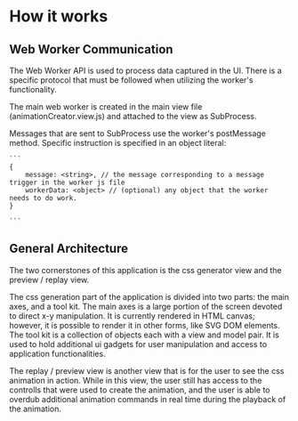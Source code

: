 # How it works

## Web Worker Communication

The Web Worker API is used to process data captured in the UI. 
There is a specific protocol that must be followed when utilizing the worker's functionality. 

The main web worker is created in the main view file (animationCreator.view.js) and attached
to the view as SubProcess. 

Messages that are sent to SubProcess use the worker's postMessage method. Specific instruction 
is specified in an object literal:

    ```
    {
        message: <string>, // the message corresponding to a message trigger in the worker js file
        workerData: <object> // (optional) any object that the worker needs to do work. 
    }

    ```

## General Architecture

The two cornerstones of this application is the css generator view and the preview / replay view.

The css generation part of the application is divided into two parts: the main axes, and a tool kit. 
The main axes is a large portion of the screen devoted to direct x-y manipulation. It is currently 
rendered in HTML canvas; however, it is possible to render it in other forms, like SVG DOM elements. 
The tool kit is a collection of objects each with a view and model pair. It is used to hold 
additional ui gadgets for user manipulation and access to application functionalities. 

The replay / preview view is another view that is for the user to see the css animation in action.
While in this view, the user still has access to the controlls that were used to create the animation, 
and the user is able to overdub additional animation commands in real time during the playback of
the animation. 
